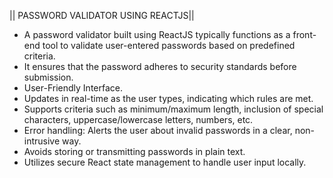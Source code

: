 || PASSWORD VALIDATOR USING REACTJS||

* A password validator built using ReactJS typically functions as a front-end tool to validate user-entered passwords based on predefined criteria.
* It ensures that the password adheres to security standards before submission.
* User-Friendly Interface.
* Updates in real-time as the user types, indicating which rules are met.
* Supports criteria such as minimum/maximum length, inclusion of special characters, uppercase/lowercase letters, numbers, etc.
* Error handling: Alerts the user about invalid passwords in a clear, non-intrusive way.
* Avoids storing or transmitting passwords in plain text.
* Utilizes secure React state management to handle user input locally.
